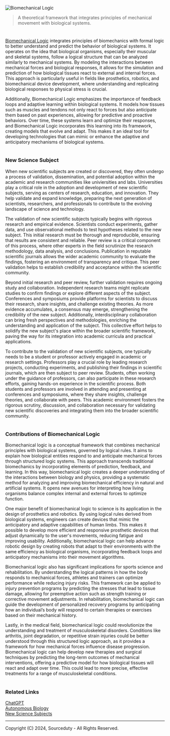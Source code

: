![Biomechanical Logic](https://github.com/user-attachments/assets/d36c760c-ca92-4f18-9113-3ef014560e2b)

> A theoretical framework that integrates principles of mechanical movement with biological systems.

#

[Biomechanical Logic](https://chatgpt.com/g/g-syJp3DQPt-biomechanical-logic) integrates principles of biomechanics with formal logic to better understand and predict the behavior of biological systems. It operates on the idea that biological organisms, especially their muscular and skeletal systems, follow a logical structure that can be analyzed similarly to mechanical systems. By modeling the interactions between mechanical forces and biological responses, it allows for the simulation and prediction of how biological tissues react to external and internal forces. This approach is particularly useful in fields like prosthetics, robotics, and biomechanical device development, where understanding and replicating biological responses to physical stress is crucial.

Additionally, Biomechanical Logic emphasizes the importance of feedback loops and adaptive learning within biological systems. It models how tissues such as muscles and tendons not only react to forces but also anticipate them based on past experiences, allowing for predictive and proactive behaviors. Over time, these systems learn and optimize their responses, and Biomechanical Logic incorporates this learning into its framework, creating models that evolve and adapt. This makes it an ideal tool for developing technologies that can mimic or enhance the adaptive and anticipatory mechanisms of biological systems.

#
### New Science Subject

When new scientific subjects are created or discovered, they often undergo a process of validation, dissemination, and potential adoption within the academic and research communities like univiersities and labs. Universities play a critical role in the adoption and development of new scientific subjects, serving as centers of research, education, and innovation. They help validate and expand knowledge, preparing the next generation of scientists, researchers, and professionals to contribute to the evolving landscape of science and technology.

The validation of new scientific subjects typically begins with rigorous research and empirical evidence. Scientists conduct experiments, gather data, and use observational methods to test hypotheses related to the new subject. This initial research must be thorough and reproducible, ensuring that results are consistent and reliable. Peer review is a critical component of this process, where other experts in the field scrutinize the research methodology, data analysis, and conclusions. Publication in reputable scientific journals allows the wider academic community to evaluate the findings, fostering an environment of transparency and critique. This peer validation helps to establish credibility and acceptance within the scientific community.

Beyond initial research and peer review, further validation requires ongoing study and collaboration. Independent research teams might replicate studies to confirm findings or explore different aspects of the subject. Conferences and symposiums provide platforms for scientists to discuss their research, share insights, and challenge existing theories. As more evidence accumulates, a consensus may emerge, strengthening the credibility of the new subject. Additionally, interdisciplinary collaboration can bring fresh perspectives and methodologies, enriching the understanding and application of the subject. This collective effort helps to solidify the new subject's place within the broader scientific framework, paving the way for its integration into academic curricula and practical applications.

To contribute to the validation of new scientific subjects, one typically needs to be a student or professor actively engaged in academic or research settings. Professors play a crucial role by leading research projects, conducting experiments, and publishing their findings in scientific journals, which are then subject to peer review. Students, often working under the guidance of professors, can also participate in these research efforts, gaining hands-on experience in the scientific process. Both students and professors are involved in attending and presenting at conferences and symposiums, where they share insights, challenge theories, and collaborate with peers. This academic environment fosters the rigorous scrutiny, discussion, and collaboration necessary for validating new scientific discoveries and integrating them into the broader scientific community.

#
### Contributions of Biomechanical Logic

Biomechanical logic is a conceptual framework that combines mechanical principles with biological systems, governed by logical rules. It aims to explain how biological entities respond to and anticipate mechanical forces through structured logic systems. This approach transcends traditional biomechanics by incorporating elements of prediction, feedback, and learning. In this way, biomechanical logic creates a deeper understanding of the interactions between biology and physics, providing a systematic method for analyzing and improving biomechanical efficiency in natural and artificial systems. It opens new avenues for interpreting how living organisms balance complex internal and external forces to optimize function.

One major benefit of biomechanical logic to science is its application in the design of prosthetics and robotics. By using logical rules derived from biological systems, engineers can create devices that mimic the anticipatory and adaptive capabilities of human limbs. This makes it possible to develop more efficient and responsive prosthetic devices that adjust dynamically to the user's movements, reducing fatigue and improving usability. Additionally, biomechanical logic can help advance robotic design by creating robots that adapt to their environments with the same efficiency as biological organisms, incorporating feedback loops and anticipatory mechanisms into their movement algorithms.

Biomechanical logic also has significant implications for sports science and rehabilitation. By understanding the logical patterns in how the body responds to mechanical forces, athletes and trainers can optimize performance while reducing injury risks. This framework can be applied to injury prevention programs by predicting the stresses that lead to tissue damage, allowing for preemptive action such as strength training or corrective movement adjustments. In rehabilitation, biomechanical logic can guide the development of personalized recovery programs by anticipating how an individual’s body will respond to certain therapies or exercises based on their mechanical history.

Lastly, in the medical field, biomechanical logic could revolutionize the understanding and treatment of musculoskeletal disorders. Conditions like arthritis, joint degradation, or repetitive strain injuries could be better understood through this structured logic approach, as it provides a framework for how mechanical forces influence disease progression. Biomechanical logic can help develop new therapies and surgical techniques by predicting the long-term outcomes of mechanical interventions, offering a predictive model for how biological tissues will react and adapt over time. This could lead to more precise, effective treatments for a range of musculoskeletal conditions.

#
### Related Links

[ChatGPT](https://github.com/sourceduty/ChatGPT)
<br>
[Autonomous Biology](https://github.com/sourceduty/Autonomous_Biology)
<br>
[New Science Subjects](https://github.com/sourceduty/New_Science_Subjects)

***
Copyright (C) 2024, Sourceduty - All Rights Reserved.
